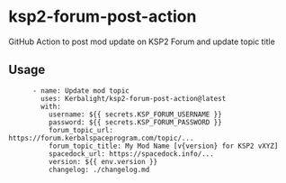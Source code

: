 # ksp2-forum-post-action
GitHub Action to post mod update on KSP2 Forum and update topic title

## Usage

```
      - name: Update mod topic 
        uses: Kerbalight/ksp2-forum-post-action@latest
        with:
          username: ${{ secrets.KSP_FORUM_USERNAME }}
          password: ${{ secrets.KSP_FORUM_PASSWORD }}
          forum_topic_url: https://forum.kerbalspaceprogram.com/topic/...
          forum_topic_title: My Mod Name [v{version} for KSP2 vXYZ]
          spacedock_url: https://spacedock.info/...
          version: ${{ env.version }}          
          changelog: ./changelog.md
```